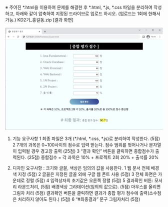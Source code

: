※ 주어진 *.html을 이용하여 문제를 해결한 후 *.html, *.js, *.css 파일을 분리하여 작성하고, 아래와 같이 압축하여
지정된 드라이브로 업로드 하시오. (업로드는 1회에 한해서 가능.)
KD2기_홍길동.zip
[결과 화면]

![alt text](image.png)


1) 기능 요구사항
1 최종 파일은 3개 (*.html, *.css, *.js)로 분리하여 작성한다. (5점)
2 7개의 과목은 0~100사이의 점수로 입력 받는다.
점수 범위를 벗어나거나 문자열이 입력될 경우 경고창 출력 (25점)
3 “결과 확인” 버튼을 클릭하면 종합점수가 출력된다. (25점)
종합점수 = 각 과목은 10% + 프로젝트 2회 20% + 출석률 20%

2) 디자인 요구사항 : 크기와 글꼴, 색상은 임의의 값을 사용한다.
1 웹 문서 전체 배경색 지정 (5점)
2 글꼴은 지정된 글꼴 외에 구글 웹 폰트 사용 (5점)
3 전체 화면은 가운데로 정렬 (5점)
4 입력상자의 초기값은 오른쪽 정렬 (5점)
5 결과확인 버튼:
모서리 라운드처리, (5점)
배경색상 그라데이션(임의의 값으로). (5점)
마우스를 올리면 그림자 처리 (5점)
결과확인 버튼을 클릭하면 결과가 종합 평가 점수에 출력(소수점은 처리하지 않아도 된다.) (5점)
6 “#최종결과”
문구 그림자처리 (5점)